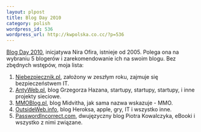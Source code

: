 ```yaml
--- 
layout: plpost
title: Blog Day 2010
category: polish
wordpress_id: 536
wordpress_url: http://kwpolska.co.cc/?p=536
---
```

[Blog Day 2010](http://blogday.org), inicjatywa Nira Ofira, istnieje od 2005. Polega ona na wybraniu 5 blogerów i zarekomendowanie ich na swoim blogu. Bez zbędnych wstępów, moja lista:
1. [Niebezpiecznik.pl][1], założony w zeszłym roku, zajmuje się bezpieczeństwem IT.
2. [AntyWeb.pl][2], blog Grzegorza Hazana, startupy, startupy, startupy, i inne projekty sieciowe.
3. [MMOBlog.pl][3], blog Midvitha, jak sama nazwa wskazuje - MMO.
4. [OutsideWeb.info][4], blog Heroksa, apple, gry, IT i wszystko inne.
5. [PasswordIncorrect.com][5], dwujęzyczny blog Piotra Kowalczyka,  eBooki i wszystko z nimi związane.

 [1]: http://niebezpiecznik.pl/
 [2]: http://antyweb.pl
 [3]: http://mmoblog.pl
 [4]: http://outsideweb.info
 [5]: http://www.passwordincorrect.com/
